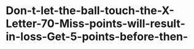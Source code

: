 # Don-t-let-the-ball-touch-the-X-Letter-70-Miss-points-will-result-in-loss-Get-5-points-before-then-